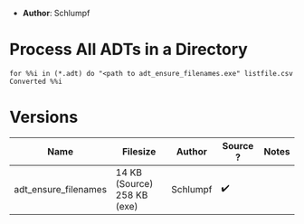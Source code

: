 - **Author**: Schlumpf

# Process All ADTs in a Directory

```
for %%i in (*.adt) do "<path to adt_ensure_filenames.exe" listfile.csv Converted %%i
```

# Versions

| Name                 | Filesize                         | Author   | Source ? | Notes |
| -------------------- | -------------------------------- | -------- | -------- | ----- |
| adt_ensure_filenames | 14 KB (Source)<br />258 KB (exe) | Schlumpf | ✔️         |       |
